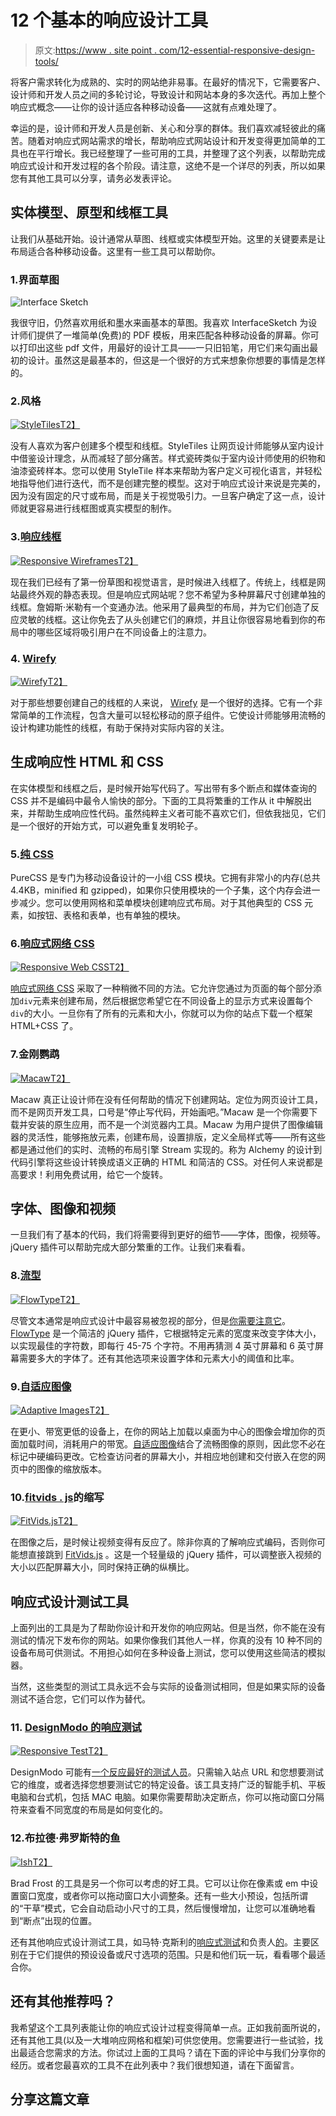 # 12 个基本的响应设计工具

> 原文:[https://www . site point . com/12-essential-responsive-design-tools/](https://www.sitepoint.com/12-essential-responsive-design-tools/)

将客户需求转化为成熟的、实时的网站绝非易事。在最好的情况下，它需要客户、设计师和开发人员之间的多轮讨论，导致设计和网站本身的多次迭代。再加上整个响应式概念——让你的设计适应各种移动设备——这就有点难处理了。

幸运的是，设计师和开发人员是创新、关心和分享的群体。我们喜欢减轻彼此的痛苦。随着对响应式网站需求的增长，帮助响应式网站设计和开发变得更加简单的工具也在平行增长。我已经整理了一些可用的工具，并整理了这个列表，以帮助完成响应式设计和开发过程的各个阶段。请注意，这绝不是一个详尽的列表，所以如果您有其他工具可以分享，请务必发表评论。

## 实体模型、原型和线框工具

让我们从基础开始。设计通常从草图、线框或实体模型开始。这里的关键要素是让布局适合各种移动设备。这里有一些工具可以帮助你。

### 1.界面草图

![Interface Sketch](../Images/cd7d610fa9f658b6d8b340fcc0b2c7ac.png)

我很守旧，仍然喜欢用纸和墨水来画基本的草图。我喜欢 InterfaceSketch 为设计师们提供了一堆简单(免费)的 PDF 模板，用来匹配各种移动设备的屏幕。你可以打印出这些 pdf 文件，用最好的设计工具——一只旧铅笔，用它们来勾画出最初的设计。虽然这是最基本的，但这是一个很好的方式来想象你想要的事情是怎样的。

### 2.风格

[![StyleTiles](../Images/851ae9736bbb83346789eb6aa86ac7bb.png)T2】](http://styletil.es/)

没有人喜欢为客户创建多个模型和线框。StyleTiles 让网页设计师能够从室内设计中借鉴设计理念，从而减轻了部分痛苦。样式瓷砖类似于室内设计师使用的织物和油漆瓷砖样本。您可以使用 StyleTile 样本来帮助为客户定义可视化语言，并轻松地指导他们进行迭代，而不是创建完整的模型。这对于响应式设计来说是完美的，因为没有固定的尺寸或布局，而是关于视觉吸引力。一旦客户确定了这一点，设计师就更容易进行线框图或真实模型的制作。

### 3.[响应线框](http://www.thismanslife.co.uk/projects/lab/responsivewireframes/#desktop)

[![Responsive Wireframes](../Images/3d579b67dcdeef2db6ee2d455684f720.png)T2】](http://www.thismanslife.co.uk/projects/lab/responsivewireframes/#desktop)

现在我们已经有了第一份草图和视觉语言，是时候进入线框了。传统上，线框是网站最终外观的静态表现。但是响应式网站呢？您不希望为多种屏幕尺寸创建单独的线框。詹姆斯·米勒有一个变通办法。他采用了最典型的布局，并为它们创造了反应灵敏的线框。这让你免去了从头创建它们的麻烦，并且让你很容易地看到你的布局中的哪些区域将吸引用户在不同设备上的注意力。

### 4\. [Wirefy](http://getwirefy.com/)

[![Wirefy](../Images/e030ff2ca492feb98b88c70ba2107dc2.png)T2】](http://getwirefy.com/)

对于那些想要创建自己的线框的人来说， [Wirefy](http://getwirefy.com/) 是一个很好的选择。它有一个非常简单的工作流程，包含大量可以轻松移动的原子组件。它使设计师能够用流畅的设计构建功能性的线框，有助于保持对实际内容的关注。

## 生成响应性 HTML 和 CSS

在实体模型和线框之后，是时候开始写代码了。写出带有多个断点和媒体查询的 CSS 并不是编码中最令人愉快的部分。下面的工具将繁重的工作从 it 中解脱出来，并帮助生成响应性代码。虽然纯粹主义者可能不喜欢它们，但依我拙见，它们是一个很好的开始方式，可以避免重复发明轮子。

### 5.[纯 CSS](http://purecss.io/)

PureCSS 是专门为移动设备设计的一小组 CSS 模块。它拥有非常小的内存(总共 4.4KB，minified 和 gzipped)，如果你只使用模块的一个子集，这个内存会进一步减少。您可以使用网格和菜单模块创建响应式布局。对于其他典型的 CSS 元素，如按钮、表格和表单，也有单独的模块。

### 6.[响应式网络 CSS](https://www.entomic.com/responsivecss)

[![Responsive Web CSS](../Images/06b29caf604daac2ceba252937d3d8cf.png)T2】](https://www.entomic.com/responsivecss)

[响应式网络 CSS](https://www.entomic.com/responsivecss) 采取了一种稍微不同的方法。它允许您通过为页面的每个部分添加`div`元素来创建布局，然后根据您希望它在不同设备上的显示方式来设置每个`div`的大小。一旦你有了所有的元素和大小，你就可以为你的站点下载一个框架 HTML+CSS 了。

### 7.金刚鹦鹉

[![Macaw](../Images/20b65b1cf055ea1d97cee7507b6f7bfc.png)T2】](http://macaw.co/)

Macaw 真正让设计师在没有任何帮助的情况下创建网站。定位为网页设计工具，而不是网页开发工具，口号是“停止写代码，开始画吧。”Macaw 是一个你需要下载并安装的原生应用，而不是一个浏览器内工具。Macaw 为用户提供了图像编辑器的灵活性，能够拖放元素，创建布局，设置排版，定义全局样式等——所有这些都是通过他们的实时、流畅的布局引擎 Stream 实现的。称为 Alchemy 的设计到代码引擎将这些设计转换成语义正确的 HTML 和简洁的 CSS。对任何人来说都是高要求！利用免费试用，给它一个旋转。

## 字体、图像和视频

一旦我们有了基本的代码，我们将需要得到更好的细节——字体，图像，视频等。jQuery 插件可以帮助完成大部分繁重的工作。让我们来看看。

### 8.[流型](http://simplefocus.com/flowtype/)

[![FlowType](../Images/ed8aae6ff71db727774433d75548d0c3.png)T2】](http://simplefocus.com/flowtype/)

尽管文本通常是响应式设计中最容易被忽视的部分，但是[你需要注意它](https://www.sitepoint.com/thought-responsive-text-just-fad/)。 [FlowType](http://simplefocus.com/flowtype/) 是一个简洁的 jQuery 插件，它根据特定元素的宽度来改变字体大小，以实现最佳的字符数，即每行 45-75 个字符。不用再猜测 4 英寸屏幕和 6 英寸屏幕需要多大的字体了。还有其他选项来设置字体和元素大小的阈值和比率。

### 9.[自适应图像](http://adaptive-images.com/)

[![Adaptive Images](../Images/683b507153b388e0c9dcddc99dc769a8.png)T2】](http://adaptive-images.com/)

在更小、带宽更低的设备上，在你的网站上加载以桌面为中心的图像会增加你的页面加载时间，消耗用户的带宽。[自适应图像](http://adaptive-images.com/)结合了流畅图像的原则，因此您不必在标记中硬编码更改。它检查访问者的屏幕大小，并相应地创建和交付嵌入在您的网页中的图像的缩放版本。

### 10.[fitvids . js](http://fitvidsjs.com/)的缩写

[![FitVids.js](../Images/e1c71cd2af058c6ef99f0508ca484652.png)T2】](http://fitvidsjs.com/)

在图像之后，是时候让视频变得有反应了。除非你真的了解响应式编码，否则你可能想直接跳到 [FitVids.js](http://fitvidsjs.com/) 。这是一个轻量级的 jQuery 插件，可以调整嵌入视频的大小以匹配屏幕大小，同时保持正确的纵横比。

## 响应式设计测试工具

上面列出的工具是为了帮助你设计和开发你的响应网站。但是当然，你不能在没有测试的情况下发布你的网站。如果你像我们其他人一样，你真的没有 10 种不同的设备布局可供测试。不用担心如何在多种设备上测试，您可以使用这些简洁的模拟器。

当然，这些类型的测试工具永远不会与实际的设备测试相同，但是如果实际的设备测试不适合您，它们可以作为替代。

### 11. [DesignModo 的响应测试](http://designmodo.com/responsive-test/)

[![Responsive Test](../Images/ff92bd5dc905232bb056a0032eddd01d.png)T2】](http://designmodo.com/responsive-test/)

DesignModo 可能有[一个反应最好的测试人员](http://designmodo.com/responsive-test/)。只需输入站点 URL 和您想要测试它的维度，或者选择您想要测试它的特定设备。该工具支持广泛的智能手机、平板电脑和台式机，包括 MAC 电脑。如果你需要帮助决定断点，你可以拖动窗口分隔符来查看不同宽度的布局是如何变化的。

### 12.布拉德·弗罗斯特的鱼

[![Ish](../Images/f78ad784e49c386ca083f8b3e7cb646d.png)T2】](http://bradfrost.com/demo/ish/)

Brad Frost 的工具是另一个你可以考虑的好工具。它可以让你在像素或 em 中设置窗口宽度，或者你可以拖动窗口大小调整条。还有一些大小预设，包括所谓的“干草”模式，它会自动启动小尺寸的工具，然后慢慢增加，让您可以准确地看到“断点”出现的位置。

还有其他响应式设计测试工具，如马特·克斯利的[响应式测试](http://www.studiopress.com/responsive/)和负责人[的](http://www.responsinator.com/)。主要区别在于它们提供的预设设备或尺寸选项的范围。只是和他们玩一玩，看看哪个最适合你。

## 还有其他推荐吗？

我希望这个工具列表能让你的响应式设计过程变得简单一点。正如我前面所说的，还有其他工具(以及一大堆响应网格和框架)可供您使用。您需要进行一些试验，找出最适合您需求的方法。你试过上面的工具吗？请在下面的评论中与我们分享你的经历。或者您最喜欢的工具不在此列表中？我们很想知道，请在下面留言。

## 分享这篇文章